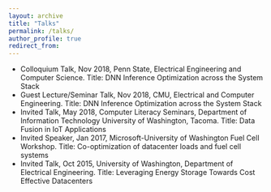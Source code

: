 ```yaml
---
layout: archive
title: "Talks"
permalink: /talks/
author_profile: true
redirect_from:
---
```

 * Colloquium Talk,  Nov 2018, Penn State, Electrical Engineering and Computer Science. Title: DNN Inference Optimization across the System Stack
  * Guest Lecture/Seminar Talk,  Nov 2018, CMU, Electrical and Computer Engineering. Title: DNN Inference Optimization across the System Stack
  * Invited Talk,  May 2018, Computer Literacy Seminars, Department of Information Technology University of Washington, Tacoma. Title: Data Fusion in IoT Applications 
  * Invited Speaker, Jan 2017, Microsoft-University of Washington Fuel Cell Workshop. Title: Co-optimization of datacenter loads and fuel cell systems
  * Invited Talk, Oct 2015, University of Washington, Department of Electrical Engineering. Title: Leveraging Energy Storage Towards Cost Effective Datacenters


